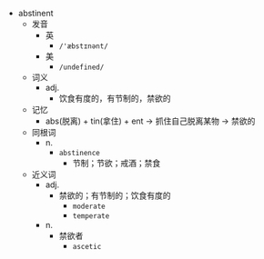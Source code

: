 - abstinent
  - 发音
    - 英
      - `/'æbstɪnənt/`
    - 美
      - `/undefined/`
  - 词义
    - adj.
      - 饮食有度的，有节制的，禁欲的
  - 记忆
    - abs(脱离) + tin(拿住) + ent → 抓住自己脱离某物 → 禁欲的
  - 同根词
    - n.
      - `abstinence`
        - 节制；节欲；戒酒；禁食
  - 近义词
    - adj.
      - 禁欲的；有节制的；饮食有度的
        - `moderate`
        - `temperate`
    - n.
      - 禁欲者
        - `ascetic`
